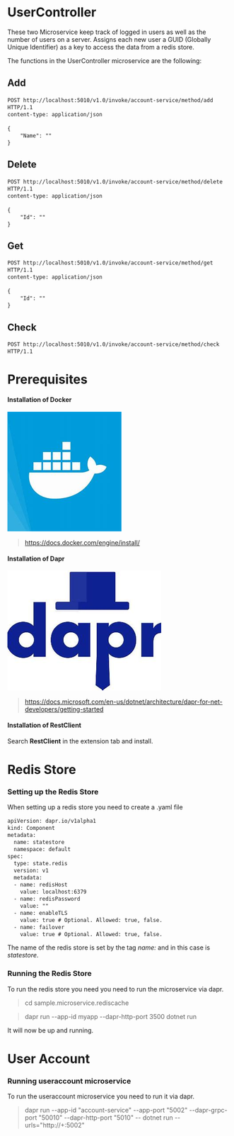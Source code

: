 # UserController
These two Microservice keep track of logged in users as well as the number of users on a server. Assigns each new user a GUID (Globally Unique Identifier) as a key to access the data from a redis store.

The functions in the UserController microservice are the following:
## Add
    POST http://localhost:5010/v1.0/invoke/account-service/method/add HTTP/1.1
    content-type: application/json

    {
        "Name": ""
    }

## Delete
    POST http://localhost:5010/v1.0/invoke/account-service/method/delete HTTP/1.1
    content-type: application/json

    {
        "Id": ""
    }

## Get
    POST http://localhost:5010/v1.0/invoke/account-service/method/get HTTP/1.1
    content-type: application/json

    {
        "Id": ""
    }

## Check
    POST http://localhost:5010/v1.0/invoke/account-service/method/check HTTP/1.1
    
# Prerequisites
#### Installation of Docker 
![Docker](https://github.com/AlexanderAzzopardi/UnitConvertor/blob/main/Saved%20Pictures/DockerLogo.jfif)
> <https://docs.docker.com/engine/install/>

#### Installation of Dapr 
![Dapr](https://github.com/AlexanderAzzopardi/UnitConvertor/blob/main/Saved%20Pictures/DaprLogo.jfif)
> <https://docs.microsoft.com/en-us/dotnet/architecture/dapr-for-net-developers/getting-started>

#### Installation of RestClient
Search **RestClient** in the extension tab and install. 

# Redis Store
### Setting up the Redis Store
When setting up a redis store you need to create a .yaml file 

    apiVersion: dapr.io/v1alpha1
    kind: Component
    metadata:
      name: statestore
      namespace: default
    spec:
      type: state.redis
      version: v1
      metadata:
      - name: redisHost
        value: localhost:6379
      - name: redisPassword
        value: ""
      - name: enableTLS
        value: true # Optional. Allowed: true, false.
      - name: failover
        value: true # Optional. Allowed: true, false.
  
The name of the redis store is set by the tag *name:* and in this case is *statestore*.

### Running the Redis Store
To run the redis store you need you need to run the microservice via dapr.

> cd sample.microservice.rediscache

> dapr run --app-id myapp --dapr-http-port 3500 dotnet run

It will now be up and running.

# User Account
### Running useraccount microservice
To run the useraccount microservice you need to run it via dapr.

> dapr run --app-id "account-service" --app-port "5002" --dapr-grpc-port "50010" --dapr-http-port "5010" -- dotnet run --urls="http://+:5002"
